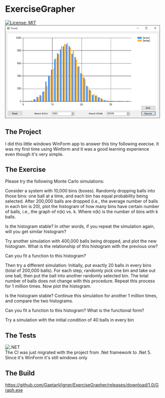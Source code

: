 # ExerciseGrapher
[![License: MIT](https://img.shields.io/badge/License-MIT-green.svg)](https://github.com/GaetanVigner/ExerciseGrapher/blob/master/LICENSE)  
![](Images/Capture.PNG)
## The Project
I did this little windows WinForm app to answer this tiny following execise.
It was my first time using Winform and it was a good learning experience even though it's very simple.

## The Exercise
Please try the following Monte Carlo simulations:

Consider a system with 10,000 bins (boxes). Randomly dropping balls into those bins: one ball at a time, and each bin has equal probability being selected. After 200,000 balls are dropped (i.e., the average number of balls in each bin is 20), plot the histogram of how many bins have certain number of balls, i.e., the graph of n(k) vs. k. Where n(k) is the number of bins with k balls.

Is the histogram stable? In other words, if you repeat the simulation again, will you get similar histogram?

Try another simulation with 400,000 balls being dropped, and plot the new histogram. What is the relationship of this histogram with the previous one?

Can you fit a function to this histogram?

Then try a different simulation: Initially, put exactly 20 balls in every bins (total of 200,000 balls). For each step, randomly pick one bin and take out one ball, then put the ball into another randomly selected bin. The total number of balls does not change with this procedure. Repeat this process for 1 million times. Now plot the histogram.

Is the histogram stable? Continue this simulation for another 1 million times, and compare the two histograms.

Can you fit a function to this histogram? What is the functional form?

Try a simulation with the initial condition of 40 balls in every bin
## The Tests
![.NET](https://github.com/GaetanVigner/ExerciseGrapher/workflows/.NET/badge.svg?branch=master)  
The CI was just migrated with the project from .Net framework to .Net 5. Since it's WinForm it's still windows only
## The Build
https://github.com/GaetanVigner/ExerciseGrapher/releases/download/1.0/Graph.exe
